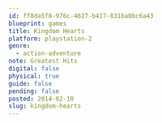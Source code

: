 ```yaml
---
id: ff8da5f8-976c-4627-b417-831ba0bc6a43
blueprint: games
title: Kingdom Hearts
platform: playstation-2
genre:
  - action-adventure
note: Greatest Hits
digital: false
physical: true
guide: false
pending: false
posted: 2014-02-10
slug: kingdom-hearts
---
```

